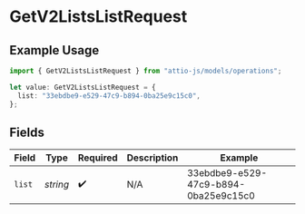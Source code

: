 # GetV2ListsListRequest

## Example Usage

```typescript
import { GetV2ListsListRequest } from "attio-js/models/operations";

let value: GetV2ListsListRequest = {
  list: "33ebdbe9-e529-47c9-b894-0ba25e9c15c0",
};
```

## Fields

| Field                                | Type                                 | Required                             | Description                          | Example                              |
| ------------------------------------ | ------------------------------------ | ------------------------------------ | ------------------------------------ | ------------------------------------ |
| `list`                               | *string*                             | :heavy_check_mark:                   | N/A                                  | 33ebdbe9-e529-47c9-b894-0ba25e9c15c0 |